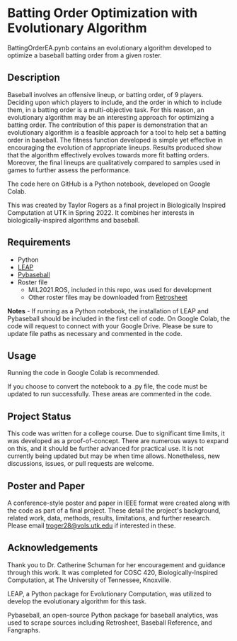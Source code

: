 # Batting Order Optimization with Evolutionary Algorithm
BattingOrderEA.pynb contains an evolutionary algorithm developed to optimize a baseball batting order from a given roster.

## Description
Baseball involves an offensive lineup, or batting order, of 9 players. Deciding upon which players to include, and the order in which to include them, in a batting order is a multi-objective task. For this reason, an evolutionary algorithm may be an interesting approach for optimizing a batting order. The contribution of this paper is demonstration that an evolutionary algorithm is a feasible approach for a tool to help set a batting order in baseball. The fitness function developed is simple yet effective in encouraging the evolution of appropriate lineups. Results produced show that the algorithm effectively evolves towards more fit batting orders. Moreover, the final lineups are qualitatively compared to samples used in games to further assess the performance.

The code here on GitHub is a Python notebook, developed on Google Colab.

This was created by Taylor Rogers as a final project in Biologically Inspired Computation at UTK in Spring 2022. It combines her interests in biologically-inspired algorithms and baseball.

## Requirements
* Python
* [LEAP](https://leap-gmu.readthedocs.io/en/latest/)
* [Pybaseball](https://github.com/jldbc/pybaseball)
* Roster file
  * MIL2021.ROS, included in this repo, was used for development
  * Other roster files may be downloaded from [Retrosheet](https://www.retrosheet.org/) 

**Notes** - If running as a Python notebook, the installation of LEAP and Pybaseball should be included in the first cell of code. On Google Colab, the code will request to connect with your Google Drive. Please be sure to update file paths as necessary and commented in the code.

## Usage
Running the code in Google Colab is recommended.

If you choose to convert the notebook to a .py file, the code must be updated to run successfully. These areas are commented in the code.

## Project Status
This code was written for a college course. Due to significant time limits, it was developed as a proof-of-concept. There are numerous ways to expand on this, and it should be further advanced for practical use. It is not currently being updated but may be when time allows. Nonetheless, new discussions, issues, or pull requests are welcome.

## Poster and Paper
A conference-style poster and paper in IEEE format were created along with the code as part of a final project. These detail the project's background, related work, data, methods, results, limitations, and further research. Please email troger28@vols.utk.edu if interested in these. 

## Acknowledgements
Thank you to Dr. Catherine Schuman for her encouragement and guidance through this work. It was completed for COSC 420, Biologically-Inspired Computation, at The University of Tennessee, Knoxville.

LEAP, a Python package for Evolutionary Computation, was utilized to develop the evolutionary algorithm for this task.

Pybaseball, an open-source Python package for baseball analytics, was used to scrape sources including Retrosheet, Baseball Reference, and Fangraphs.
